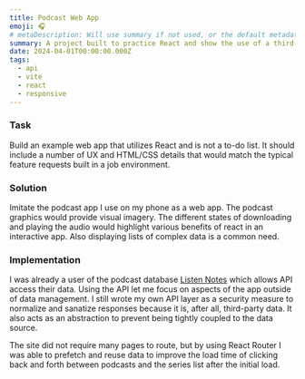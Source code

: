 ```yaml
---
title: Podcast Web App
emoji: 🎧
# metaDescription: Will use summary if not used, or the default metadata.desciption if no summary.
summary: A project built to practice React and show the use of a third-party API.
date: 2024-04-01T00:00:00.000Z
tags:
  - api
  - vite
  - react
  - responsive
---
```


### Task
Build an example web app that utilizes React and is not a to-do list. It should include a number of UX and HTML/CSS details that would match the typical feature requests built in a job environment. 

### Solution
Imitate the podcast app I use on my phone as a web app. The podcast graphics would provide visual imagery. The different states of downloading and playing the audio would highlight various benefits of react in an interactive app. Also displaying lists of complex data is a common need.

### Implementation
I was already a user of the podcast database [Listen Notes](https://www.listennotes.com/) which allows API access their data. Using the API let me focus on aspects of the app outside of data management. I still wrote my own API layer as a security measure to normalize and sanatize responses because it is, after all, third-party data. It also acts as an abstraction to prevent being tightly coupled to the data source.

The site did not require many pages to route, but by using React Router I was able to prefetch and reuse data to improve the load time of clicking back and forth between podcasts and the series list after the initial load. 



